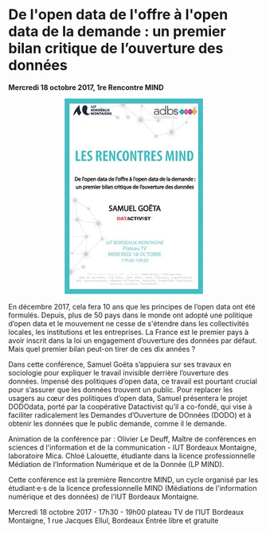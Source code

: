 # De l'open data de l'offre à l'open data de la demande : un premier bilan critique de l’ouverture des données
**Mercredi 18 octobre 2017, 1re Rencontre MIND**

<div style="text-align:center"><img src ="mind.jpg"/></div>

En décembre 2017, cela fera 10 ans que les principes de l’open data ont été formulés. Depuis, plus de 50 pays dans le monde ont adopté une politique d’open data et le mouvement ne cesse de s'étendre dans les collectivités locales, les institutions et les entreprises. La France est le premier pays à avoir inscrit dans la loi un engagement d’ouverture des données par défaut. Mais quel premier bilan peut-on tirer de ces dix années ?

Dans cette conférence, Samuel Goëta s’appuiera sur ses travaux en sociologie pour expliquer le travail invisible derrière l’ouverture des données. Impensé des politiques d’open data, ce travail est pourtant crucial pour s’assurer que les données trouvent un public. Pour replacer les usagers au cœur des politiques d’open data, Samuel présentera le projet DODOdata, porté par la coopérative Datactivist qu’il a co-fondé, qui vise à faciliter radicalement les Demandes d’Ouverture de DOnnées (DODO) et à obtenir les données que le public demande, comme il le demande.

Animation de la conférence par :
Olivier Le Deuff, Maître de conférences en sciences d l'information et de la communication - IUT Bordeaux Montaigne, laboratoire Mica.
Chloé Lalouette, étudiante dans la licence professionnelle Médiation de l’Information Numérique et de la Donnée (LP MIND).

Cette conférence est la première Rencontre MIND, un cycle organisé par les étudiant·e·s de la licence professionnelle MIND (Médiations de l'information numérique et des données) de l'IUT Bordeaux Montaigne.

Mercredi 18 octobre 2017 - 17h30 - 19h00
plateau TV de l’IUT Bordeaux Montaigne, 1 rue Jacques Ellul, Bordeaux
Entrée libre et gratuite
